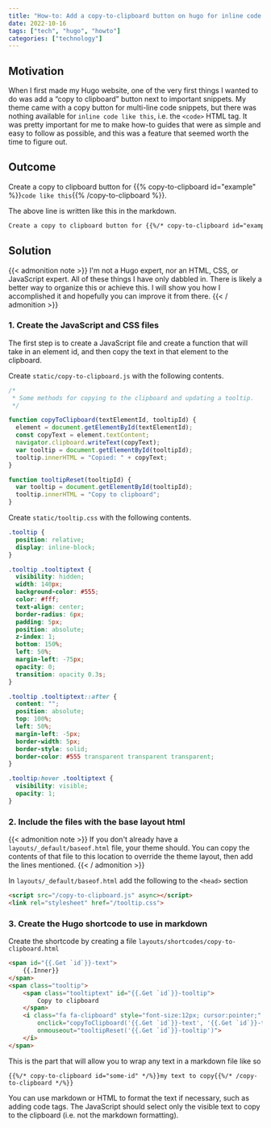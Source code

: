 ```yaml
---
title: "How-to: Add a copy-to-clipboard button on hugo for inline code samples"
date: 2022-10-16
tags: ["tech", "hugo", "howto"]
categories: ["technology"]
---
```


## Motivation

When I first made my Hugo website, one of the very first things I wanted to do was add a “copy to clipboard” button next to important snippets. My theme came with a copy button for multi-line code snippets, but there was nothing available for `inline code like this`, i.e. the `<code>` HTML tag. It was pretty important for me to make how-to guides that were as simple and easy to follow as possible, and this was a feature that seemed worth the time to figure out.

## Outcome

Create a copy to clipboard button for {{% copy-to-clipboard id="example" %}}`code like this`{{% /copy-to-clipboard %}}.

The above line is written like this in the markdown.

```markdown
Create a copy to clipboard button for {{%/* copy-to-clipboard id="example" */%}}`code like this`{{%/* /copy-to-clipboard */%}}.
```

## Solution

{{< admonition note >}}
I'm not a Hugo expert, nor an HTML, CSS, or JavaScript expert. All of these things I have only dabbled in. There is likely a better way to organize this or achieve this. I will show you how I accomplished it and hopefully you can improve it from there.
{{< / admonition >}}

### 1. Create the JavaScript and CSS files

The first step is to create a JavaScript file and create a function that will take in an element id, and then copy the text in that element to the clipboard.

Create `static/copy-to-clipboard.js` with the following contents.

```js
/*
 * Some methods for copying to the clipboard and updating a tooltip.
 */

function copyToClipboard(textElementId, tooltipId) {
  element = document.getElementById(textElementId);
  const copyText = element.textContent;
  navigator.clipboard.writeText(copyText);
  var tooltip = document.getElementById(tooltipId);
  tooltip.innerHTML = "Copied: " + copyText;
}

function tooltipReset(tooltipId) {
  var tooltip = document.getElementById(tooltipId);
  tooltip.innerHTML = "Copy to clipboard";
}
```

Create `static/tooltip.css` with the following contents.

```css
.tooltip {
  position: relative;
  display: inline-block;
}

.tooltip .tooltiptext {
  visibility: hidden;
  width: 140px;
  background-color: #555;
  color: #fff;
  text-align: center;
  border-radius: 6px;
  padding: 5px;
  position: absolute;
  z-index: 1;
  bottom: 150%;
  left: 50%;
  margin-left: -75px;
  opacity: 0;
  transition: opacity 0.3s;
}

.tooltip .tooltiptext::after {
  content: "";
  position: absolute;
  top: 100%;
  left: 50%;
  margin-left: -5px;
  border-width: 5px;
  border-style: solid;
  border-color: #555 transparent transparent transparent;
}

.tooltip:hover .tooltiptext {
  visibility: visible;
  opacity: 1;
}
```

### 2. Include the files with the base layout html

{{< admonition note >}}
If you don't already have a `layouts/_default/baseof.html` file, your theme should. You can copy the contents of that file to this location to override the theme layout, then add the lines mentioned.
{{< / admonition >}}

In `layouts/_default/baseof.html` add the following to the `<head>` section

```html
<script src="/copy-to-clipboard.js" async></script>
<link rel="stylesheet" href="/tooltip.css">
```

### 3. Create the Hugo shortcode to use in markdown

Create the shortcode by creating a file `layouts/shortcodes/copy-to-clipboard.html`

```html
<span id="{{.Get `id`}}-text">
    {{.Inner}}
</span>
<span class="tooltip">
    <span class="tooltiptext" id="{{.Get `id`}}-tooltip">
        Copy to clipboard
    </span>
    <i class="fa fa-clipboard" style="font-size:12px; cursor:pointer;"
        onclick="copyToClipboard('{{.Get `id`}}-text', '{{.Get `id`}}-tooltip')"
        onmouseout="tooltipReset('{{.Get `id`}}-tooltip')">
    </i>
</span>
```

This is the part that will allow you to wrap any text in a markdown file like so
```
{{%/* copy-to-clipboard id="some-id" */%}}my text to copy{{%/* /copy-to-clipboard */%}}
```

You can use markdown or HTML to format the text if necessary, such as adding code tags. The JavaScript should select only the visible text to copy to the clipboard (i.e. not the markdown formatting).
